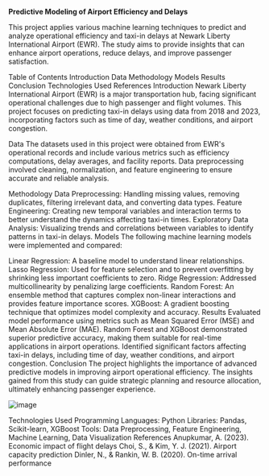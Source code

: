 **Predictive Modeling of Airport Efficiency and Delays**

This project applies various machine learning techniques to predict and analyze operational efficiency and taxi-in delays at Newark Liberty International Airport (EWR). The study aims to provide insights that can enhance airport operations, reduce delays, and improve passenger satisfaction.

Table of Contents
Introduction
Data
Methodology
Models
Results
Conclusion
Technologies Used
References
Introduction
Newark Liberty International Airport (EWR) is a major transportation hub, facing significant operational challenges due to high passenger and flight volumes. This project focuses on predicting taxi-in delays using data from 2018 and 2023, incorporating factors such as time of day, weather conditions, and airport congestion.

Data
The datasets used in this project were obtained from EWR's operational records and include various metrics such as efficiency computations, delay averages, and facility reports. Data preprocessing involved cleaning, normalization, and feature engineering to ensure accurate and reliable analysis.

Methodology
Data Preprocessing: Handling missing values, removing duplicates, filtering irrelevant data, and converting data types.
Feature Engineering: Creating new temporal variables and interaction terms to better understand the dynamics affecting taxi-in times.
Exploratory Data Analysis: Visualizing trends and correlations between variables to identify patterns in taxi-in delays.
Models
The following machine learning models were implemented and compared:

Linear Regression: A baseline model to understand linear relationships.
Lasso Regression: Used for feature selection and to prevent overfitting by shrinking less important coefficients to zero.
Ridge Regression: Addressed multicollinearity by penalizing large coefficients.
Random Forest: An ensemble method that captures complex non-linear interactions and provides feature importance scores.
XGBoost: A gradient boosting technique that optimizes model complexity and accuracy.
Results
Evaluated model performance using metrics such as Mean Squared Error (MSE) and Mean Absolute Error (MAE).
Random Forest and XGBoost demonstrated superior predictive accuracy, making them suitable for real-time applications in airport operations.
Identified significant factors affecting taxi-in delays, including time of day, weather conditions, and airport congestion.
Conclusion
The project highlights the importance of advanced predictive models in improving airport operational efficiency. The insights gained from this study can guide strategic planning and resource allocation, ultimately enhancing passenger experience.

![image](https://github.com/user-attachments/assets/9d86aafc-9758-4b72-9d1d-c1ced50118bb)

Technologies Used
Programming Languages: Python
Libraries: Pandas, Scikit-learn, XGBoost
Tools: Data Preprocessing, Feature Engineering, Machine Learning, Data Visualization
References
Anupkumar, A. (2023). Economic impact of flight delays
Choi, S., & Kim, Y. J. (2021). Airport capacity prediction
Dinler, N., & Rankin, W. B. (2020). On-time arrival performance

